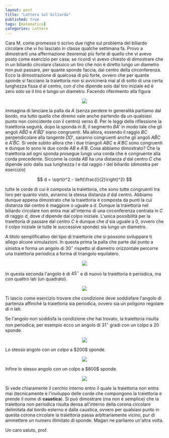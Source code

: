 ```yaml
---
layout: post
title: "Lettera sul biliardo"
published: true
tags: [matematica]
categories: Lettere
---
```


Cara M,
come promesso ti scrivo due righe sul problema del biliardo circolare che vi ho lasciato in classe
qualche settimana fa. Provo a dimostrarti una affermazione (teorema) più forte di quello che vi
avevo posto come esercizio per casa; se ricordi vi avevo chiesto di dimostrare che in un biliardo
circolare classico un tiro che non è diretto lungo un diametro non può passare, per quante sponde
faccia, dal centro della circonferenza. Ecco la dimostrazione di qualcosa di più forte, ovvero che
per quante sponde si facciano la traiettoria non si avvicinerà mai al di sotto di una certa
lunghezza fissa $d$ al centro, con $d$ che dipende solo dal tiro iniziale ed è zero solo se il tiro
è lungo un diametro. Facendo riferimento alla figura

<p align="center"> 
<img src="{{ site.url }}/images/riflessione3.svg">
</p>

immagina di lanciare la palla da $A$ (senza perdere in generalità partiamo dal bordo, ma tutto
quello che diremo vale anche partendo da un qualsiasi punto non coincidente con il centro) verso
$B$. Per le leggi della riflessione la traiettoria seguirà, dopo la sponda in $B$, il segmento
$BA'$ in modo tale che gli angoli $A\hat{B}D$ e $A'\hat{B}D'$ siano congruenti. Ma allora, essendo il raggio
$BC$ perpendicolare alla tangente $DD'$, saranno congruenti anche gli angoli $A\hat{B}C$ e $A'\hat{B}C$. Si
vede subito allora che i due triangoli $ABC$ e $A'BC$ sono congruenti e dunque lo sono le due corde
$AB$ e $A'B$. Cosa abbiamo dimostrato? Che la traiettoria ad ogni sponda prosegue lungo una corda
che è congruente alla corda precedente. Siccome la corda $AB$ ha una distanza $d$ dal centro $C$ che
dipende solo dalla sua lunghezza $l$ e dal raggio $r$ del biliardo (dimostra per esercizio)

$$ d = \sqrt{r^2 - \left(\frac{l}{2}\right)^2} $$

tutte le corde di cui è composta la traiettoria, che sono tutte congruenti tra loro per quanto
visto, avranno la stessa distanza $d$ dal centro. Abbiamo dunque appena dimostrato che la
traiettoria è composta da punti la cui distanza dal centro è maggiore o uguale a $d$. Dunque la
traiettoria nel biliardo circolare non entra mai all'interno di una circonferenza centrata in $C$ di
raggio $d$, dove $d$ dipende dal colpo iniziale. L'unica possibilità per la traiettoria di passare
dal centro $C$ è dunque che $d$ sia uguale a $0$, ovvero che il colpo iniziale (e tutte le
successive sponde) sia lungo un diametro.

A titolo semplificativo del tipo di traiettorie che si possono sviluppare ti allego alcune
simulazioni. In questa prima la palla che parte dal punto a sinistra e forma un angolo di $30^\circ$
rispetto al diametro orizzontale percorre una traiettoria periodica a forma di triangolo equilatero. 


<p align="center"> 
<img src="{{ site.url }}/images/billiard-1.svg">
</p>

In questa seconda l'angolo è di $45^\circ$ e di nuovo la traiettoria è periodica, ma con quattro
lati (un quadrato). 

<p align="center"> 
<img src="{{ site.url }}/images/billiard-0.svg">
</p>

Ti lascio come esercizio trovare che condizione deve soddisfare l'angolo di partenza affinché la
traiettoria sia periodica, ovvero sia un poligono regolare di $n$ lati.

Se l'angolo non soddisfa la condizione che hai trovato, la traiettoria risulta non periodica; per
esempio ecco un angolo di $31^\circ$ gradi con un colpo a $20$ sponde.
<p align="center"> 
<img src="{{ site.url }}/images/billiard-2.svg">
</p>
Lo stesso angolo con un colpo a $200$ sponde.
<p align="center"> 
<img src="{{ site.url }}/images/billiard-3.svg">
</p>
Infine lo stesso angolo con un colpo a $800$ sponde.
<p align="center"> 
<img src="{{ site.url }}/images/billiard-4.svg">
</p>

Si vede chiaramente il cerchio interno entro il quale la traiettoria non entra mai (tecnicamente è
l'inviluppo delle corde che compongono la traiettoria e prende il nome di **caustica**). Si può
dimostrare (ma non è semplice) che la traiettoria non periodica risulta densa all'interno della
corona circolare delimitata dal bordo esterno e dalla caustica, ovvero per qualsiasi punto in questa
corona circolare la traiettoria passa arbitrariamente vicino, pur di ammettere un numero illimitato
di sponde. Magari ne parliamo un'altra volta.

Un caro saluto, prof.
